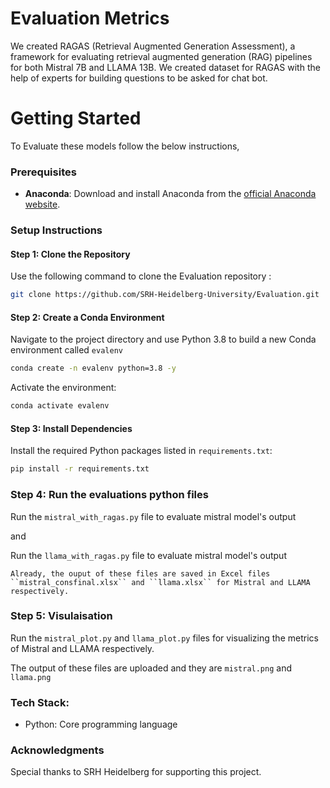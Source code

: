 # Evaluation Metrics
We created RAGAS (Retrieval Augmented Generation Assessment), a framework for evaluating retrieval augmented generation (RAG) pipelines for both Mistral 7B and LLAMA 13B. We created dataset for RAGAS with the help of experts for building questions to be asked for chat bot.

# Getting Started
To Evaluate these models follow the below instructions,

### Prerequisites
- **Anaconda**: Download and install Anaconda from the [official Anaconda website](https://www.anaconda.com/products/individual).

### Setup Instructions

#### Step 1: Clone the Repository
Use the following command to clone the Evaluation repository :
```bash
git clone https://github.com/SRH-Heidelberg-University/Evaluation.git
```

#### Step 2: Create a Conda Environment
Navigate to the project directory and use Python 3.8 to build a new Conda environment called `evalenv`
```bash
conda create -n evalenv python=3.8 -y
```
Activate the environment:
```bash
conda activate evalenv
```

#### Step 3: Install Dependencies
Install the required Python packages listed in `requirements.txt`:
```bash
pip install -r requirements.txt
```


### Step 4: Run the evaluations python files
Run the `mistral_with_ragas.py` file to evaluate mistral model's output

and


Run the `llama_with_ragas.py` file to evaluate mistral model's output



`Already, the ouput of these files are saved in Excel files ``mistral_consfinal.xlsx`` and ``llama.xlsx`` for Mistral and LLAMA respectively.`



### Step 5: Visulaisation
Run the `mistral_plot.py` and `llama_plot.py` files for visualizing the metrics of Mistral and LLAMA respectively.


The output of these files are uploaded and they are `mistral.png` and `llama.png` 


### Tech Stack:
- Python: Core programming language



### Acknowledgments
Special thanks to SRH Heidelberg for supporting this project.
